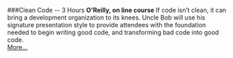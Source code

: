 ###Clean Code \-\- 3 Hours
**O'Reilly, on line course**
If code isn’t clean, it can bring a development organization to its knees. Uncle Bob will use his signature presentation style to provide attendees with the foundation needed to begin writing good code, and transforming bad code into good code. <br>
[More...](https://www.oreilly.com/live-events/clean-code/0636920194545/0636920069012/)

